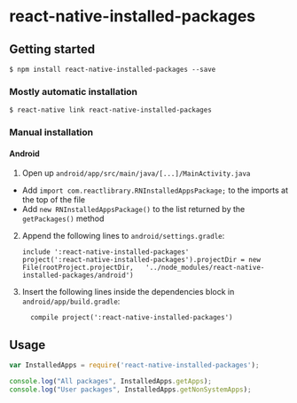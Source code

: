 
# react-native-installed-packages

## Getting started

`$ npm install react-native-installed-packages --save`

### Mostly automatic installation

`$ react-native link react-native-installed-packages`

### Manual installation


#### Android

1. Open up `android/app/src/main/java/[...]/MainActivity.java`
  - Add `import com.reactlibrary.RNInstalledAppsPackage;` to the imports at the top of the file
  - Add `new RNInstalledAppsPackage()` to the list returned by the `getPackages()` method
2. Append the following lines to `android/settings.gradle`:
  	```
  	include ':react-native-installed-packages'
  	project(':react-native-installed-packages').projectDir = new File(rootProject.projectDir, 	'../node_modules/react-native-installed-packages/android')
  	```
3. Insert the following lines inside the dependencies block in `android/app/build.gradle`:
  	```
      compile project(':react-native-installed-packages')
  	```

## Usage
```javascript
var InstalledApps = require('react-native-installed-packages');

console.log("All packages", InstalledApps.getApps);
console.log("User packages", InstalledApps.getNonSystemApps);
```
  
